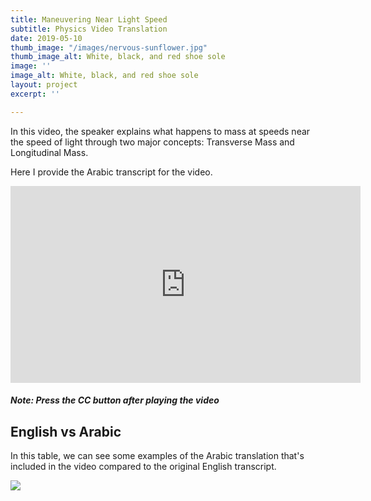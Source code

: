```yaml
---
title: Maneuvering Near Light Speed
subtitle: Physics Video Translation
date: 2019-05-10
thumb_image: "/images/nervous-sunflower.jpg"
thumb_image_alt: White, black, and red shoe sole
image: ''
image_alt: White, black, and red shoe sole
layout: project
excerpt: ''

---
```

In this video, the speaker explains what happens to mass at speeds near the speed of light through two major concepts: Transverse Mass and Longitudinal Mass.

Here I provide the Arabic transcript for the video.

<iframe width="560" height="315" src="https://www.youtube.com/embed/8YlsJidpSv4" frameborder="0" allow="accelerometer; autoplay; clipboard-write; encrypted-media; gyroscope; picture-in-picture" allowfullscreen></iframe>

##### Note: Press the CC button after playing the video

 

## English  vs  Arabic

 

In this table, we can see some examples of the Arabic translation that's included in the video compared to the original English transcript.

![](/images/0001-3.jpg)